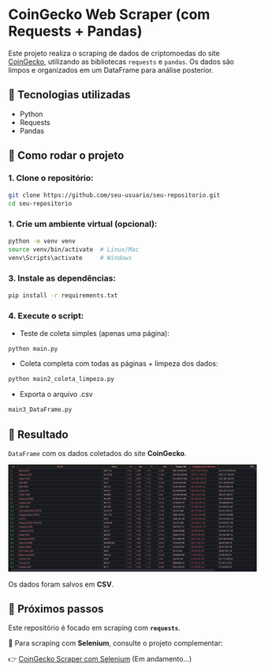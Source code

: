 # CoinGecko Web Scraper (com Requests + Pandas)

Este projeto realiza o scraping de dados de criptomoedas do site [CoinGecko](https://www.coingecko.com/pt), utilizando as bibliotecas `requests` e `pandas`. Os dados são limpos e organizados em um DataFrame para análise posterior.

## 🧰 Tecnologias utilizadas
- Python
- Requests
- Pandas

## 🚀 Como rodar o projeto

### 1. Clone o repositório:
```bash
git clone https://github.com/seu-usuario/seu-repositorio.git
cd seu-repositorio
```

### 1. Crie um ambiente virtual (opcional):
```bash
python -m venv venv
source venv/bin/activate  # Linux/Mac
venv\Scripts\activate     # Windows
```
### 3. Instale as dependências:
```bash
pip install -r requirements.txt
```
### 4. Execute o script:
- Teste de coleta simples (apenas uma página):
```bash
python main.py
```
- Coleta completa com todas as páginas + limpeza dos dados:
```bash
python main2_coleta_limpeza.py
```
- Exporta o arquivo .csv
```bash
main3_DataFrame.py
```
## 🧪 Resultado

`DataFrame` com os dados coletados do site **CoinGecko**.

![Visualização do DataFrame](assets/img_coin.jpg)

Os dados foram salvos em **CSV**.


## 📘 Próximos passos

Este repositório é focado em scraping com **`requests`**.

🔄 Para scraping com **Selenium**, consulte o projeto complementar: 

👉 [CoinGecko Scraper com Selenium](https://github.com/seu-usuario/seu-outro-repositorio) (Em andamento...)


